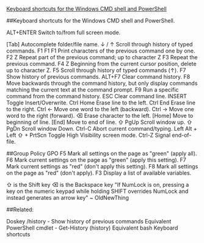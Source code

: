 [Keyboard shortcuts for the Windows CMD shell and PowerShell](http://ss64.com/nt/syntax-keyboard.html)

##Keyboard shortcuts for the Windows CMD shell and PowerShell. 

 ALT+ENTER Switch to/from full screen mode.
 
  [Tab]    Autocomplete folder/file name.
  ↓ / ↑    Scroll through history of typed commands.
 F1 F1 F1  Print characters of the previous command one by one.
  F2 Z     Repeat part of the previous command; up to character Z
  F3       Repeat the previous command.
  F4 Z     Beginning from the current cursor position, delete up to character Z.
  F5       Scroll through history of typed commands (↑).
  F7       Show history of previous commands.
 ALT+F7    Clear command history.
  F8       Move backwards through the command history, but only display
           commands matching the current text at the command prompt.
  F9       Run a specific command from the command history.
  ESC      Clear command line.
 INSERT    Toggle Insert/Overwrite.
 Ctrl Home Erase line to the left.
 Ctrl End  Erase line to the right.
 Ctrl ←    Move one word to the left (backward).
 Ctrl →    Move one word to the right (forward).
  ⌫       Erase character to the left.
 [Home]    Move to beginning of line.
 [End]     Move to end of line.
  ⇧ PgUp   Scroll window up.
  ⇧ PgDn   Scroll window Down.
 Ctrl-C    Abort current command/typing.
Left Alt + Left ⇧ + PrtScn
           Toggle High Visibility screen mode.
 Ctrl-Z    Signal end-of-file.

##Group Policy GPO
 F5  Mark all settings on the page as "green" (apply all).
 F6  Mark current settings on the page as "green" (apply this setting).
 F7  Mark current settings as "red" (don't apply this setting).
 F8  Mark all settings on the page as "red" (don't apply).
 F3  Display a list of available variables.

⇧ is the Shift key
⌫ is the Backspace key 
"If NumLock is on, pressing a key on the numeric keypad while holding SHIFT overrides NumLock
 and instead generates an arrow key" ~ OldNewThing 

##Related: 

Doskey /history - Show history of previous commands
Equivalent PowerShell cmdlet - Get-History (history) 
Equivalent bash Keyboard shortcuts 
